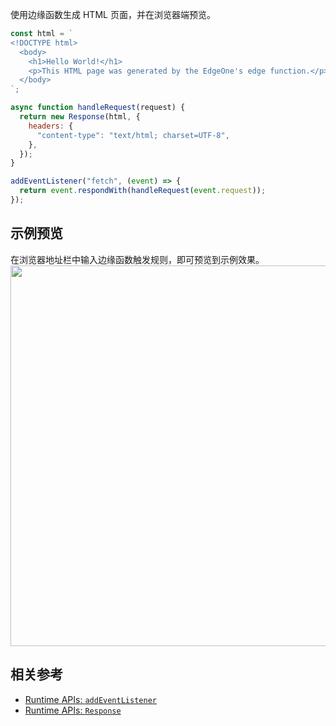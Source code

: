 使用边缘函数生成 HTML 页面，并在浏览器端预览。

```js
const html = `
<!DOCTYPE html>
  <body>
    <h1>Hello World!</h1>
    <p>This HTML page was generated by the EdgeOne's edge function.</p>
  </body>
`;

async function handleRequest(request) {
  return new Response(html, {
    headers: {
      "content-type": "text/html; charset=UTF-8",
    },
  });
}

addEventListener("fetch", (event) => {
  return event.respondWith(handleRequest(event.request));
});
```

## 示例预览

在浏览器地址栏中输入边缘函数触发规则，即可预览到示例效果。
<img src="https://qcloudimg.tencent-cloud.cn/raw/14f8696020d287c3ec562d84033a7855.png" width=609px>

## 相关参考
- [Runtime APIs: `addEventListener`](https://cloud.tencent.com/document/product/1552/81928)
- [Runtime APIs: `Response`](https://cloud.tencent.com/document/product/1552/81917)
